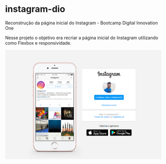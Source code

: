 # instagram-dio
Reconstrução da página inicial do Instagram - Bootcamp Digital Innovation One

Nesse projeto o objetivo era recriar a página inicial do Instagram utilizando como Flexbox e responsividade.

![alt text](https://github.com/cristianorr25/instagram-dio/blob/main/bootcamp-instagram.png)
